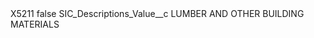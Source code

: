 <?xml version="1.0" encoding="UTF-8"?>
<CustomMetadata xmlns="http://soap.sforce.com/2006/04/metadata" xmlns:xsi="http://www.w3.org/2001/XMLSchema-instance" xmlns:xsd="http://www.w3.org/2001/XMLSchema">
    <label>X5211</label>
    <protected>false</protected>
    <values>
        <field>SIC_Descriptions_Value__c</field>
        <value xsi:type="xsd:string">LUMBER AND OTHER BUILDING MATERIALS</value>
    </values>
</CustomMetadata>
